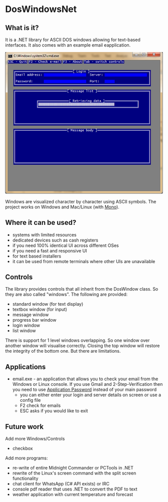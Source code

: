 # DosWindowsNet

## What is it?

It is a .NET library for ASCII DOS windows allowing for text-based interfaces. It also comes with an example email eapplication. 

![Alt text](/screenshots/email2.png?raw=true "email.exe can check e-mail from gmail")

Windows are visualized character by character using ASCII symbols. The project works on Windows and Mac/Linux (with [Mono](https://www.mono-project.com)).

## Where it can be used?

  * systems with limited resources
  * dedicated devices such as cash registers
  * if you need 100% identical UI across different OSes
  * if you need a fast and responsive UI
  * for text based installers
  * it can be used from remote terminals where other UIs are unavailable
  
## Controls
The library provides controls that all inherit from the DosWindow class. So they are also called "windows". The following are provided:
  * standard window (for text display)
  * textbox window (for input)
  * message window
  * progress bar window 
  * login window
  * list window

There is support for 1 level windows overlapping. So one window over another window will visualise correctly. Closing the top window will restore the integrity of the bottom one. But there are limitations.

## Applications
  * email.exe - an application that allows you to check your email from the Windows or Linux console. If you use Gmail and 2-Step-Verification then you need to use [Application Password](https://support.google.com/accounts/answer/185833?hl=en) instead of your main password
    * you can either enter your login and server details on screen or use a config file
    * F2 check for emails
    * ESC asks if you would like to exit 

## Future work
Add more Windows/Controls
  * checkbox
  
Add more programs:
  * re-write of entire Midnight Commander or PCTools in .NET 
  * rewrite of the Linux's screen command with the split screen functionality
  * chat client for WhatsApp (C# API exists) or IRC
  * console pdf reader that uses .NET to convert the PDF to text
  * weather application with current temperature and forecast
  
  



